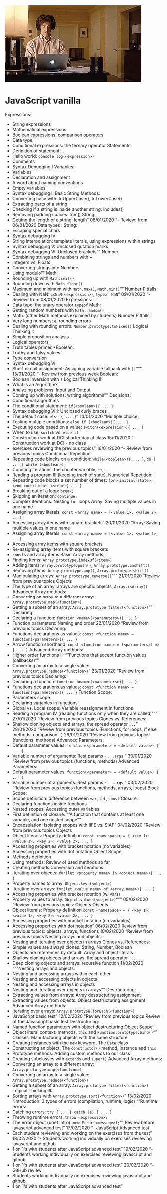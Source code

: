 ![](./img/gif.gif)
# JavaScript vanilla
Expressions:
- String expressions
- Mathematical expressions
- Boolean expressions: comparison operators
- Data type
- Conditional expressions: the ternary operator
Statements
- Definition of statement: `;`
- Hello world: `console.log(<expression>)`
- Comments
- Syntax Debugging I
Variables:
- Variables
- Declaration and assignment
- A word about naming conventions
- Empty variables
- Syntax debugging II
Basic String Methods:
- Converting case with:
  toUpperCase(), toLowerCase()
- Extracting parts of a string
- Checking if a string is inside another string: includes()
- Removing padding spaces: trim()
String:
- Getting the length of a string: length”
08/01/2020	“- Review: from 06/01/2020
Data types :
String:
- Escaping special chars
- Syntax debugging IV
- String interpolation: template literals, using expressions within strings
- Syntax debugging V: Unclosed qutation marks
- Syntax debugging VI: Unclosed brackets”"
Number:
- Combining strings and numbers with +
- Integers vs. Floats
- Converting strings into Numbers
- Using modulo”"
Math:
- Rounding up with `Math.ceil()`
- Rounding down with `Math.floor()`
- Maximum and minimum with `Math.max()`, `Math.min()`“”
Number Pitfalls:
- Dealing with NaN: `isNaN(<expression>)`, `typeof NaN`”
09/01/2020	“- Review: from 08/01/2020
Expressions:
- Data type: the unary operator `typeof`
Math:
- Getting random numbers with `Math.random()`
- Math.  (other Math methods explained by students)
Number Pitfalls:
- Very long numbers: `e`, rounding errors
- Dealing with rounding errors: `Number.prototype.toFixed()`
Logical Thinking I:
- Simple preposition analysis
- Logical operators
- Truth tables primer
*Boolean:
- Truthy and falsy values
- Type conversion
- Syntax debugging VII
- Short circuit assignment: Assigning variable fallback with `||`“”"
13/01/2020	“- Review from previous week
Boolean:
- Boolean inversion with `!`
Logical Thinking II:
- What is an Algorithm?
- Analyzing problems: Input and Output
- Coming up with solutions: writing algorithms”"
Decisions:
- Conditional algorithms
- The conditional statement: `if(<boolean>){ ... }`
- Syntax debugging VIII: Unclosed curly braces
- The default case: `else { ... }`”
14/01/2020	“Multiple choice:
- Testing multiple conditions: `else if (<boolean>){ ... }`
- Executing code based on a value: `switch(<expression>){ ... }`
- When to use: `switch` vs. `else if`
- Construction work at DCI shorter day at class
15/01/2020	“- Construction work at DCI - no class
- exercises reviewing the previous topics”
16/01/2020	“- Review from previous topics
Conditional Repetition:
- Repeating code blocks on a condition:
  `while(<boolean>){ ... }`, `do { ... } while (<boolean>);`
- Counting iterations: the counter variable, `++`, `--`
- Reading a program III (keeping track of state).
Numerical Repetition:
- Repeating code blocks a set number of times:
  `for(<initial state>, <end condition>, <step>){ ... }`
- Breaking out of a loop: `break;`
- Skipping an iteration: `continue;`
- Complex iterations: Nesting `for` loops
Array: Saving multiple values in one name
- Assigning array literals:
  `const <array name> = [<value 1>, <value 2>, ...]`
- Accessing array items with square brackets”
20/01/2020	“Array: Saving multiple values in one name
- Assigning array literals:
  `const <array name> = [<value 1>, <value 2>, ...]`
- Accessing array items with square brackets
- Re-assigning array items with square brackets
- `const`s and array items
Basic Array methods:
- Finding Items: `Array.prototype.indexOf(<item>)`
- Adding items: `Array.prototype.push()`, `Array.prototype.unshift()`
- Removing items: `Array.prototype.pop()`, `Array.prototype.shift()`
- Manipulating arrays: `Array.prototype.reverse()`“”"
21/01/2020	“Review from previous topics
Objects
- The type of an array: arrays are specific objects, `Array.isArray()`
Advanced Array methods:
- Converting an array to a different array: `Array.prototype.map(<function>)`
- Getting a subset of an array: `Array.prototype.filter(<function>)`“”
Declaring:
- Declaring a function: `function <name>(<parameters>){ ... }`
- Function parameters: Naming and order
22/01/2020	“Review from previous topics
Declaring:
- Functions declarations as values:
  `const <function name> = function(<parameters>){ ... }`
- Arrow function shorthand:
  `const <function name> = (<parameters>) => { ... }`
Advanced Array methods:
- Higher order functions II:
  “”Functions that accept function values (callbacks)“”
- Converting an array to a single value: `Array.prototype.reduce(<function>)`”
23/01/2020	“Review from previous topics
Declaring:
- Declaring a function: `function <name>(<parameters>){ ... }`
- Functions declarations as values:
  `const <function name> = function(<parameters>){ ... }`
Function Scope:
- Parameters scope
- Declaring variables in functions
- Global vs. Local scope: Variable reassignment in functions
- Reading a program IV (reading functions only when they are called)“”"
27/01/2020	“Review from previous topics
Clones vs. References:
- Shallow cloning objects and arrays: the spread operator `...`”
28/01/2020	“Review from previous topics (Functions, for loops, if else, methods, comparison...)
29/01/2020	“Review from previous topics (functions, methods)
Advanced Parameters:
- Default parameter values:
  `function(<parameter> = <default value>) { ... }`
- Variable number of arguments: Rest params - `...args`
”
30/01/2020	“Review from previous topics (functions, methods)
Advanced Parameters:
- Default parameter values:
  `function(<parameter> = <default value>) { ... }`
- Variable number of arguments: Rest params - `...args`
”
03/02/2020	“Review from previous topics (functions, methods, arrays, loops)
Block Scope:
- Scope definition: difference between `var`, `let`, `const`
Closure:
- Declaring functions inside functions
- Nested scopes: Accessing outer variables
- First definition of closure:
  “”A function that contains at least one variable, and one nested scope”"
- Encapsulation: Isolating scopes with IIFE vs. SIAF”
04/02/2020	“Review from previous topics 
Objects
- Object literals: Property definition
  `const <namespace> = { <key 1>: <value 1>, <key 2>: <value 2>, ... }`
- Accessing properties with bracket notation (no variables)
- Accessing properties with dot notation
Object Scope:
- Methods definition
- Using methods: Review of used methods so far
- Creating methods
Conversion and iterations:
- Iterating over objects: `for(let <property name> in <object name>){ ... }`
- Property names to array: `Object.keys(<object>)`
- Iterating over arrays: `for(let <value name> of <array name>){ ... }`
- Accessing properties with bracket notation (w. vars)
- Property values to array: `Object.values(<object>)`“”"
05/02/2020	“Review from previous topics: Objects
Objects
- Object literals: Property definition
`const <namespace> = { <key 1>: <value 1>, <key 2>: <value 2>, ... }`
- Accessing properties with bracket notation (no variables)
- Accessing properties with dot notation”
06/02/2020	Review from previous topics: objects, arrays, functions
10/02/2020	“Review from previous topics
Nesting arrays and objects:
- Nesting and iterating over objects in arrays
Clones vs. References:
- Simple values are always clones: String, Number, Boolean
- Objects are references by default: Array and object literals
- Shallow cloning objects and arrays: the spread operator `...`
- Deep cloning objects and arrays: recursive function
11/02/2020	“”"Nesting arrays and objects:
- Nesting and accessing arrays within each other
- Nesting and accessing objects in objects
- Nesting and accessing arrays in objects
- Nesting and iterating over objects in arrays”"
Destructuring:
- Extracting values from arrays: Array destructuring assignment
- Extracting values from objects: Object destructuring assignment
Advanced Array methods:
- Iterating over arrays: `Array.prototype.forEach(<function>)`
- JavaScript basic test”
12/02/2020	“Review from previous topics
Review of the Javascript basic test
Destructuring:
- Named function parameters with object destructuring
Object Scope:
- Object literal context: methods, `this` and `Function.prototype.bind()`“”
Classes: Manufacturing objects with the same structure
- Creating instances with the `new` keyword, The `Date` class
- Constructing an object: The `constructor()` method, instance and `this`
- Prototype methods: Adding custom methods to our class
- Creating subclasses with `extends` and `super()`
Advanced Array methods:
- Converting an array to a different array: `Array.prototype.map(<function>)`
- Converting an array to a single value: `Array.prototype.reduce(<function>)`
- Getting a subset of an array: `Array.prototype.filter(<function>)`
Logical Thinking III:
- Sorting arrays with `Array.prototype.sort(<function>)`”
13/02/2020	“Introduction: 3 types of errors (compilation, runtime, logic)
“”Runtime errors:
- Catching errors: `try { ... } catch (e) { ... }`
- Throwing runtime errors: `throw <expression>;`
- The error object (brief intro): `new Error(<message>);`“”
Review before javascript advanced test”
17/02/2020	“- JavaScript Advanced test
- Each student reviewing and working on the exercises from the test”
18/02/2020	“- Students working individually on exercises reviewing javascript and github 
- 1 on 1's with students after JavaScript advanced test”
19/02/2020	“- Students working individually on exercises reviewing javascript and github 
- 1 on 1's with students after JavaScript advanced test”
20/02/2020	“- GitHub review 
- Students working individually on exercises reviewing javascript and github
- 1 on 1's with students after JavaScript advanced test”
